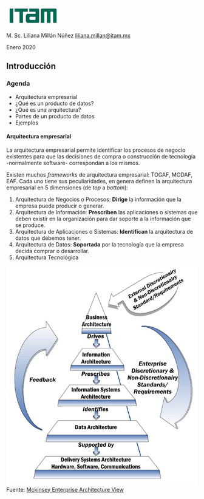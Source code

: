 ![](./docs/images/itam_logo.png)

M. Sc. Liliana Millán Núñez liliana.millan@itam.mx

Enero 2020


## Introducción

### Agenda

+ Arquitectura empresarial
+ ¿Qué es un producto de datos?
+ ¿Qué es una arquitectura?
+ Partes de un producto de datos
+ Ejemplos


#### Arquitectura empresarial

La arquitectura empresarial permite identificar los procesos de negocio existentes
para que las decisiones de compra o construcción de tecnología -normalmente software- correspondan a los mismos.

Existen muchos *frameworks* de arquitectura empresarial: TOGAF, MODAF, EAF. Cada uno tiene sus peculiaridades, en genera definen la arquitectura empresarial en 5 dimensiones (de *top* a *bottom*):

1. Arquitectura de Negocios o Procesos: **Dirige** la información que la empresa puede producir o generar.
2. Arquitectura de Información: **Prescriben** las aplicaciones o sistemas que deben existir en la organización para dar soporte a la información que se produce.
3. Arquitectura de Aplicaciones o Sistemas: **Identifican** la arquitectura de datos que debemos tener.
4. Arquitectura de Datos: **Soportada** por la tecnología que la empresa decida comprar o desarrollar.
5. Arquitectura Tecnológica

![](./docs/images/enterprise_architecture_model.jpg)
<br>
Fuente: [Mckinsey Enterprise Architecture View](https://enterprisearchitectview.wordpress.com/tag/mckinsey-7s/)
